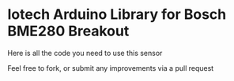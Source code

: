 Iotech Arduino Library for
Bosch BME280 Breakout
==============================================================

Here is all the code you need to use this sensor

Feel free to fork, or submit any improvements via a pull request